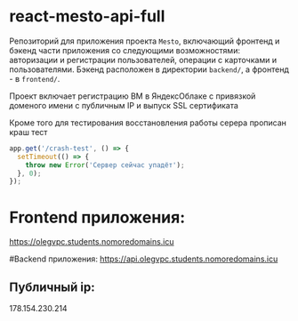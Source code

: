 # react-mesto-api-full
Репозиторий для приложения проекта `Mesto`, включающий фронтенд 
и бэкенд части приложения со следующими возможностями: авторизации 
и регистрации пользователей, операции с карточками и пользователями. 
Бэкенд расположен в директории `backend/`, а фронтенд - в `frontend/`. 

Проект включает регистрацию ВМ в ЯндексОблаке с привязкой доменого имени 
с  публичным IP и выпуск SSL сертификата

Кроме того для тестирования восстановления работы серера прописан краш тест
```js
app.get('/crash-test', () => {
  setTimeout(() => {
    throw new Error('Сервер сейчас упадёт');
  }, 0);
});
```


# Frontend приложения:
https://olegvpc.students.nomoredomains.icu

#Backend приложения:
https://api.olegvpc.students.nomoredomains.icu

## Публичный ip: 
178.154.230.214
